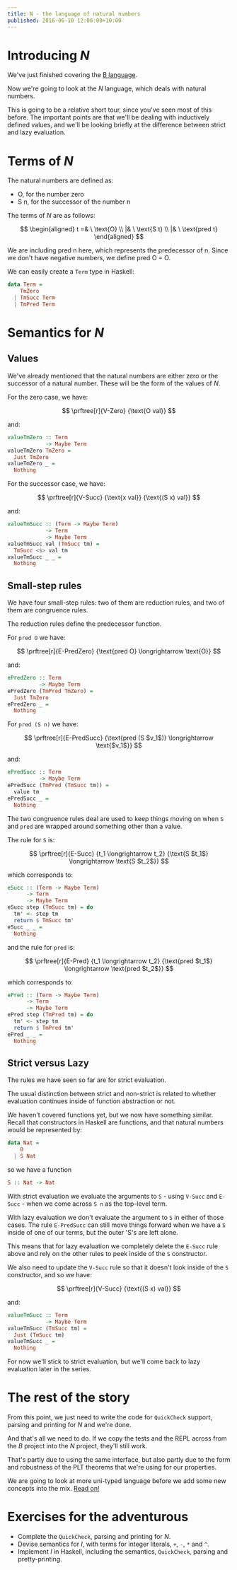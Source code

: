 ```yaml
---
title: N - the language of natural numbers
published: 2016-06-10 12:00:00+10:00
---
```


# Introducing *N*

We've just finished covering the [B language](./b.html).

Now we're going to look at the *N* language, which deals with natural numbers.

This is going to be a relative short tour, since you've seen most of this before.
The important points are that we'll be dealing with inductively defined values, and we'll be looking briefly at the difference between strict and lazy evaluation.

# Terms of *N*

The natural numbers are defined as:

- $\text{O}$, for the number zero
- $\text{S n}$, for the successor of the number $\text{n}$

The terms of *N* are as follows:

$$
\begin{aligned}
t =& \ \text{O} \\
  |& \ \text{S t} \\
  |& \ \text{pred t}
\end{aligned}
$$

We are including $\text{pred n}$ here, which represents the predecessor of $\text{n}$.
Since we don't have negative numbers, we define $\text{pred O = O}$.

We can easily create a `Term` type in Haskell:
```haskell
data Term =
    TmZero
  | TmSucc Term
  | TmPred Term
```

# Semantics for *N*

## Values

We've already mentioned that the natural numbers are either zero or the successor of a natural number.
These will be the form of the values of *N*.

For the zero case, we have:

$$
\prftree[r]{V-Zero}
{\text{O val}}
$$

and:
```haskell
valueTmZero :: Term
            -> Maybe Term
valueTmZero TmZero =
  Just TmZero
valueTmZero _ =
  Nothing
```

For the successor case, we have:

$$
\prftree[r]{V-Succ}
{\text{x val}}
{\text{(S x) val}}
$$

and:
```haskell
valueTmSucc :: (Term -> Maybe Term)
            -> Term
            -> Maybe Term
valueTmSucc val (TmSucc tm) =
  TmSucc <$> val tm
valueTmSucc _ _ =
  Nothing
```

## Small-step rules

We have four small-step rules: two of them are reduction rules, and two of them are congruence rules.

The reduction rules define the predecessor function.

For `pred O` we have:

$$
\prftree[r]{E-PredZero}
{\text{pred O} \longrightarrow \text{O}}
$$

and:
```haskell
ePredZero :: Term
          -> Maybe Term
ePredZero (TmPred TmZero) =
  Just TmZero
ePredZero _ =
  Nothing
```

For `pred (S n)` we have:

$$
\prftree[r]{E-PredSucc}
{\text{pred (S $v_1$)} \longrightarrow \text{$v_1$}}
$$

and:
```haskell
ePredSucc :: Term
          -> Maybe Term
ePredSucc (TmPred (TmSucc tm)) =
  value tm
ePredSucc _ =
  Nothing
```

The two congruence rules deal are used to keep things moving on when `S` and `pred` are wrapped around something other than a value.

The rule for `S` is:

$$
\prftree[r]{E-Succ}
{t_1 \longrightarrow t_2}
{\text{S $t_1$} \longrightarrow \text{S $t_2$}}
$$

which corresponds to:
```haskell
eSucc :: (Term -> Maybe Term)
      -> Term
      -> Maybe Term
eSucc step (TmSucc tm) = do
  tm' <- step tm
  return $ TmSucc tm'
eSucc _ _ =
  Nothing
```

and the rule for `pred` is:

$$
\prftree[r]{E-Pred}
{t_1 \longrightarrow t_2}
{\text{pred $t_1$} \longrightarrow \text{pred $t_2$}}
$$


which corresponds to:
```haskell
ePred :: (Term -> Maybe Term)
      -> Term
      -> Maybe Term
ePred step (TmPred tm) = do
  tm' <- step tm
  return $ TmPred tm'
ePred _ _ =
  Nothing
```

## Strict versus Lazy

The rules we have seen so far are for strict evaluation.

The usual distinction between strict and non-strict is related to whether evaluation continues inside of function abstraction or not.

We haven't covered functions yet, but we now have something similar.
Recall that constructors in Haskell are functions, and that natural numbers would be represented by:
```haskell
data Nat =
    O 
  | S Nat
```
so we have a function
```haskell
S :: Nat -> Nat
```

With strict evaluation we evaluate the arguments to `S` - using `V-Succ` and `E-Succ` - when we come across `S n` as the top-level term.

With lazy evaluation we don't evaluate the argument to `S` in either of those cases.
The rule `E-PredSucc` can still move things forward when we have a `S` inside of one of our terms, but the outer 'S's are left alone.

This means that for lazy evaluation we completely delete the `E-Succ` rule above and rely on the other rules to peek inside of the `S` constructor.

We also need to update the `V-Succ` rule so that it doesn't look inside of the `S` constructor, and so we have:

$$
\prftree[r]{V-Succ}
{\text{(S x) val}}
$$

and:
```haskell
valueTmSucc :: Term
            -> Maybe Term
valueTmSucc (TmSucc tm) =
  Just (TmSucc tm)
valueTmSucc _ =
  Nothing
```

For now we'll stick to strict evaluation, but we'll come back to lazy evaluation later in the series.

# The rest of the story

From this point, we just need to write the code for `QuickCheck` support, parsing and printing for *N* and we're done.

And that's all we need to do.  If we copy the tests and the REPL across from the *B* project into the *N* project, they'll still work.

That's partly due to using the same interface, but also partly due to the form and robustness of the PLT theorems that we're using for our properties.

We are going to look at more uni-typed language before we add some new concepts into the mix.
[Read on!](i.html) 

# Exercises for the adventurous
- Complete the `QuickCheck`, parsing and printing for *N*.
- Devise semantics for *I*, with terms for integer literals, `+`, `-`, `*` and `^`.
- Implement *I* in Haskell, including the semantics, `QuickCheck`, parsing and pretty-printing.
